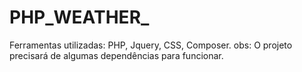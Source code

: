 # PHP_WEATHER_
Ferramentas utilizadas: PHP, Jquery, CSS, Composer.
obs: O projeto precisará de algumas dependências para funcionar.
